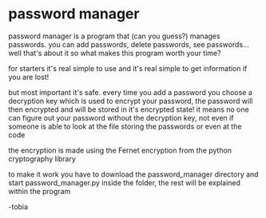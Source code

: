 # password manager
password manager is a program that (can you  guess?) manages passwords.
you can add passwords, delete passwords, see passwords... well that's about it
so what makes this program worth your time?

for starters it's real simple to use and it's real simple to get information if you are lost!

but most important it's safe. 
every time you add a password you choose a decryption key which is used to encrypt your password,
the password will then encrypted and will be stored in it's encrypted state!
it means no one can figure out your password without the decryption key, not even if
someone is able to look at the file storing the passwords or even at the code

the encryption is made using the Fernet encryption from the python cryptography library

to make it work you have to download the password_manager directory and start
password_manager.py inside the folder, the rest will be explained within the program

-tobia
